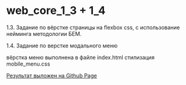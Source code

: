 # web_core_1_3 + 1_4
1.3. Задание по вёрстке страницы на flexbox css, с использование нейминга методологии БЕМ.

1.4. Задание по верстке модального меню 

вёрстка меню выполнена в файле index.html стилизация mobile_menu.css

[Результат выложен на Github Page](https://sharp2point.github.io/web_core_1_3/)


